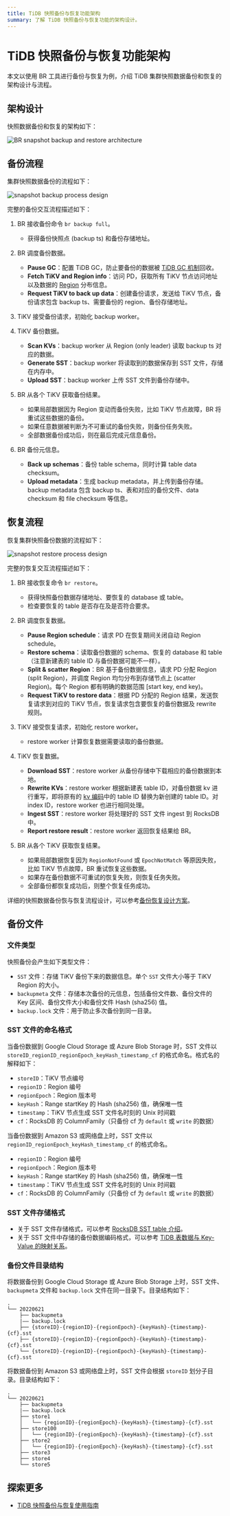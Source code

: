 ```yaml
---
title: TiDB 快照备份与恢复功能架构
summary: 了解 TiDB 快照备份与恢复功能的架构设计。
---
```


# TiDB 快照备份与恢复功能架构

本文以使用 BR 工具进行备份与恢复为例，介绍 TiDB 集群快照数据备份和恢复的架构设计与流程。

## 架构设计

快照数据备份和恢复的架构如下：

![BR snapshot backup and restore architecture](https://download.pingcap.com/images/docs-cn/br/br-snapshot-arch.png)

## 备份流程

集群快照数据备份的流程如下：

![snapshot backup process design](https://download.pingcap.com/images/docs-cn/br/br-snapshot-backup-ts.png)

完整的备份交互流程描述如下：

1. BR 接收备份命令 `br backup full`。
    * 获得备份快照点 (backup ts) 和备份存储地址。

2. BR 调度备份数据。
    * **Pause GC**：配置 TiDB GC，防止要备份的数据被 [TiDB GC 机制](/garbage-collection-overview.md)回收。
    * **Fetch TiKV and Region info**：访问 PD，获取所有 TiKV 节点访问地址以及数据的 [Region](/tidb-storage.md#region) 分布信息。
    * **Request TiKV to back up data**：创建备份请求，发送给 TiKV 节点，备份请求包含 backup ts、需要备份的 region、备份存储地址。

3. TiKV 接受备份请求，初始化 backup worker。

4. TiKV 备份数据。
    * **Scan KVs**：backup worker 从 Region (only leader) 读取 backup ts 对应的数据。
    * **Generate SST**：backup worker 将读取到的数据保存到 SST 文件，存储在内存中。
    * **Upload SST**：backup worker 上传 SST 文件到备份存储中。

5. BR 从各个 TiKV 获取备份结果。
    * 如果局部数据因为 Region 变动而备份失败，比如 TiKV 节点故障，BR 将重试这些数据的备份。
    * 如果任意数据被判断为不可重试的备份失败，则备份任务失败。
    * 全部数据备份成功后，则在最后完成元信息备份。

6. BR 备份元信息。
    * **Back up schemas**：备份 table schema，同时计算 table data checksum。
    * **Upload metadata**：生成 backup metadata，并上传到备份存储。backup metadata 包含 backup ts、表和对应的备份文件、data checksum 和 file checksum 等信息。

## 恢复流程

恢复集群快照备份数据的流程如下：

![snapshot restore process design](https://download.pingcap.com/images/docs-cn/br/br-snapshot-restore-ts.png)

完整的恢复交互流程描述如下：

1. BR 接收恢复命令 `br restore`。
    * 获得快照备份数据存储地址、要恢复的 database 或 table。
    * 检查要恢复的 table 是否存在及是否符合要求。

2. BR 调度恢复数据。
    * **Pause Region schedule**：请求 PD 在恢复期间关闭自动 Region schedule。
    * **Restore schema**：读取备份数据的 schema、恢复的 database 和 table（注意新建表的 table ID 与备份数据可能不一样）。
    * **Split & scatter Region**：BR 基于备份数据信息，请求 PD 分配 Region (split Region)，并调度 Region 均匀分布到存储节点上 (scatter Region)。每个 Region 都有明确的数据范围 [start key, end key)。
    * **Request TiKV to restore data**：根据 PD 分配的 Region 结果，发送恢复请求到对应的 TiKV 节点，恢复请求包含要恢复的备份数据及 rewrite 规则。

3. TiKV 接受恢复请求，初始化 restore worker。
    * restore worker 计算恢复数据需要读取的备份数据。

4. TiKV 恢复数据。
    * **Download SST**：restore worker 从备份存储中下载相应的备份数据到本地。
    * **Rewrite KVs**：restore worker 根据新建表 table ID，对备份数据 kv 进行重写，即将原有的 [kv 编码](/tidb-computing.md#表数据与-key-value-的映射关系)中的 table ID 替换为新创建的 table ID。对 index ID，restore worker 也进行相同处理。
    * **Ingest SST**：restore worker 将处理好的 SST 文件 ingest 到 RocksDB 中。
    * **Report restore result**：restore worker 返回恢复结果给 BR。

5. BR 从各个 TiKV 获取恢复结果。
    * 如果局部数据恢复因为 `RegionNotFound` 或 `EpochNotMatch` 等原因失败，比如 TiKV 节点故障，BR 重试恢复这些数据。
    * 如果存在备份数据不可重试的恢复失败，则恢复任务失败。
    * 全部备份都恢复成功后，则整个恢复任务成功。

详细的快照数据备份恢与恢复流程设计，可以参考[备份恢复设计方案](https://github.com/pingcap/tidb/blob/release-8.5/br/docs/cn/2019-08-05-new-design-of-backup-restore.md)。

## 备份文件

### 文件类型

快照备份会产生如下类型文件：

- `SST` 文件：存储 TiKV 备份下来的数据信息。单个 `SST` 文件大小等于 TiKV Region 的大小。
- `backupmeta` 文件：存储本次备份的元信息，包括备份文件数、备份文件的 Key 区间、备份文件大小和备份文件 Hash (sha256) 值。
- `backup.lock` 文件：用于防止多次备份到同一目录。

### SST 文件的命名格式

当备份数据到 Google Cloud Storage 或 Azure Blob Storage 时，SST 文件以 `storeID_regionID_regionEpoch_keyHash_timestamp_cf` 的格式命名。格式名的解释如下：

- `storeID`：TiKV 节点编号
- `regionID`：Region 编号
- `regionEpoch`：Region 版本号
- `keyHash`：Range startKey 的 Hash (sha256) 值，确保唯一性
- `timestamp`：TiKV 节点生成 SST 文件名时刻的 Unix 时间戳
- `cf`：RocksDB 的 ColumnFamily（只备份 cf 为 `default` 或 `write` 的数据）

当备份数据到 Amazon S3 或网络盘上时，SST 文件以 `regionID_regionEpoch_keyHash_timestamp_cf` 的格式命名。

- `regionID`：Region 编号
- `regionEpoch`：Region 版本号
- `keyHash`：Range startKey 的 Hash (sha256) 值，确保唯一性
- `timestamp`：TiKV 节点生成 SST 文件名时刻的 Unix 时间戳
- `cf`：RocksDB 的 ColumnFamily（只备份 cf 为 `default` 或 `write` 的数据）

### SST 文件存储格式

- 关于 SST 文件存储格式，可以参考 [RocksDB SST table 介绍](https://github.com/facebook/rocksdb/wiki/Rocksdb-BlockBasedTable-Format)。
- 关于 SST 文件中存储的备份数据编码格式，可以参考 [TiDB 表数据与 Key-Value 的映射关系](/tidb-computing.md#表数据与-key-value-的映射关系)。

### 备份文件目录结构

将数据备份到 Google Cloud Storage 或 Azure Blob Storage 上时，SST 文件、`backupmeta` 文件和 `backup.lock` 文件在同一目录下。目录结构如下：

```
.
└── 20220621
    ├── backupmeta
    |—— backup.lock
    ├── {storeID}-{regionID}-{regionEpoch}-{keyHash}-{timestamp}-{cf}.sst
    ├── {storeID}-{regionID}-{regionEpoch}-{keyHash}-{timestamp}-{cf}.sst
    └── {storeID}-{regionID}-{regionEpoch}-{keyHash}-{timestamp}-{cf}.sst
```

将数据备份到 Amazon S3 或网络盘上时，SST 文件会根据 `storeID` 划分子目录。目录结构如下：

```
.
└── 20220621
    ├── backupmeta
    |—— backup.lock
    ├── store1
    │   └── {regionID}-{regionEpoch}-{keyHash}-{timestamp}-{cf}.sst
    ├── store100
    │   └── {regionID}-{regionEpoch}-{keyHash}-{timestamp}-{cf}.sst
    ├── store2
    │   └── {regionID}-{regionEpoch}-{keyHash}-{timestamp}-{cf}.sst
    ├── store3
    ├── store4
    └── store5
```

## 探索更多

- [TiDB 快照备份与恢复使用指南](/br/br-snapshot-guide.md)
